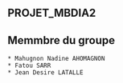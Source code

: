 ## PROJET_MBDIA2

## Memmbre du groupe
    * Mahugnon Nadine AHOMAGNON
    * Fatou SARR
    * Jean Desire LATALLE
